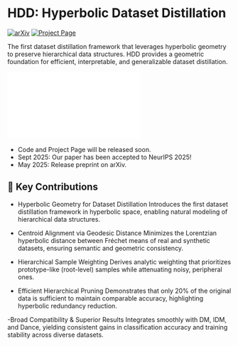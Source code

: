 # HDD: Hyperbolic Dataset Distillation
[![arXiv](https://img.shields.io/badge/arXiv-2505.24623-b31b1b.svg)](https://arxiv.org/abs/2505.24623)
[![Project Page](https://img.shields.io/badge/Project-Page-blue.svg)](https://arxiv.org/abs/2505.24623)

The first dataset distillation framework that leverages hyperbolic geometry to preserve hierarchical data structures.
HDD provides a geometric foundation for efficient, interpretable, and generalizable dataset distillation.

![Overview of HDD](figure/overview.pdf)

- Code and Project Page will be released soon.
- Sept 2025: Our paper has been accepted to NeurIPS 2025!
- May 2025: Release preprint on arXiv.

<!-- ## 📖 Project Overview

Dataset Distillation aims to synthesize a compact dataset that retains the performance of the original large-scale data.
However, conventional Euclidean-based methods overlook the hierarchical and geometric nature of real-world data, treating all samples as independent points.

HDD (Hyperbolic Dataset Distillation) introduces Lorentz hyperbolic space to explicitly model these hierarchical structures.
By aligning the Fréchet means (centroids) of real and synthetic datasets via geodesic distance minimization, HDD captures both global semantics and prototype-level representations, enhancing information fidelity while reducing noise.

This geometric formulation enables hierarchical sample weighting and efficient pruning—retaining as little as 20% of the original data without significant performance degradation.

HDD integrates seamlessly with state-of-the-art distribution matching methods (DM, IDM, Dance), consistently improving accuracy, stability, and cross-architecture generalization across benchmarks such as Fashion-MNIST, SVHN, CIFAR-10/100, and TinyImageNet. -->

## 🎯 Key Contributions

- Hyperbolic Geometry for Dataset Distillation
Introduces the first dataset distillation framework in hyperbolic space, enabling natural modeling of hierarchical data structures.

- Centroid Alignment via Geodesic Distance
Minimizes the Lorentzian hyperbolic distance between Fréchet means of real and synthetic datasets, ensuring semantic and geometric consistency.

- Hierarchical Sample Weighting
Derives analytic weighting that prioritizes prototype-like (root-level) samples while attenuating noisy, peripheral ones.

- Efficient Hierarchical Pruning
Demonstrates that only 20% of the original data is sufficient to maintain comparable accuracy, highlighting hyperbolic redundancy reduction.

-Broad Compatibility & Superior Results
Integrates smoothly with DM, IDM, and Dance, yielding consistent gains in classification accuracy and training stability across diverse datasets.
